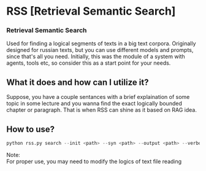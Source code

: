 # RSS [Retrieval Semantic Search]
### Retrieval Semantic Search
Used for finding a logical segments of texts in a big text corpora.
Originally designed for russian texts, but you can use different models and prompts, since that's all you need.
Initially, this was the module of a system with agents, tools etc, so consider this as a start point for your needs.

## What it does and how can I utilize it?
Suppose, you have a couple sentances with a brief explaination of some topic in some lecture and you wanna 
find the exact logically bounded chapter or paragraph. That is when RSS can shine as it based on RAG idea.
## How to use?
```python
python rss.py search --init <path> --syn <path> --output <path> --verbose
```
Note:  
For proper use, you may need to modify the logics of text file reading
